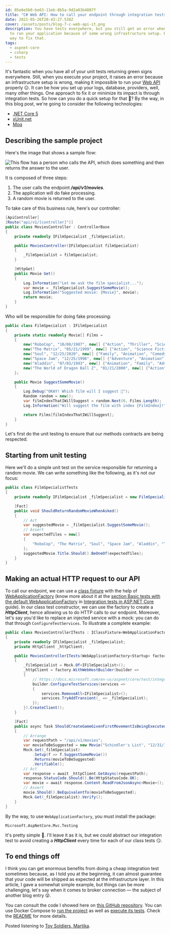 ```yaml
---
id: 05e6e5b0-be63-11eb-8b5a-9d2a03b4807f
title: "C# Web API: How to call your endpoint through integration tests"
date: 2021-05-26T20:43:27.538Z
cover: /assets/posts/blog-7-c-web-api-it.png
description: You have tests everywhere, but you still get an error when you try
  to run your application because of some wrong infrastructure setup. Know one
  way to fix that.
tags:
  - aspnet-core
  - csharp
  - tests
---
```

It's fantastic when you have all of your unit tests returning green signs everywhere. Still, when you execute your project, it raises an error because an infrastructure setup is wrong, making it impossible to run your [Web API](https://docs.microsoft.com/en-us/aspnet/core/tutorials/first-web-api?view=aspnetcore-5.0&tabs=visual-studio) properly 😑. It can be how you set up your logs, database, providers, well, many other things. One approach to fix it or minimize its impact is through integration tests. So how can you do a quick setup for that 🤔? By the way, in this blog post, we're going to consider the following technologies:

* [.NET Core 5](https://docs.microsoft.com/en-us/aspnet/core/release-notes/aspnetcore-5.0?view=aspnetcore-5.0)
* [xUnit.net](https://github.com/xunit/xunit)
* [Moq](https://github.com/moq/moq4)

## Describing the sample project

Here's the image that shows a sample flow:

![This flow has a person who calls the API, which does something and then returns the answer to the user.](/assets/posts/blog-7-image-1.png "Sample flow of execution")

It is composed of three steps:

1. The user calls the endpoint ***/api/v1/movies***.
2. The application will do fake processing.
3. A random movie is returned to the user.

To take care of this business rule, here's our controller:

```csharp
[ApiController]
[Route("api/v1/[controller]")]
public class MoviesController : ControllerBase
{
    private readonly IFilmSpecialist _filmSpecialist;

    public MoviesController(IFilmSpecialist filmSpecialist)
    {
        _filmSpecialist = filmSpecialist;
    }

    [HttpGet]
    public Movie Get()
    {
        Log.Information("Let me ask the film specialist...");
        var movie = _filmSpecialist.SuggestSomeMovie();
        Log.Information("Suggested movie: {Movie}", movie);
        return movie;
    }
}
```

Who will be responsible for doing fake processing:

```csharp
public class FilmSpecialist : IFilmSpecialist
{
    private static readonly Movie[] Films =
    {
        new("RoboCop", "10/08/1987", new[] {"Action", "Thriller", "Science Fiction"}, "1h 42m"),
        new("The Matrix", "05/21/1999", new[] {"Action", "Science Fiction"}, "2h 16m"),
        new("Soul", "12/25/2020", new[] {"Family", "Animation", "Comedy", "Drama", "Music", "Fantasy"}, "1h 41m"),
        new("Space Jam", "12/25/1996", new[] {"Adventure", "Animation", "Comedy", "Family"}, "1h 28m"),
        new("Aladdin", "07/03/1993", new[] {"Animation", "Family", "Adventure", "Fantasy", "Romance"}, "1h 28m"),
        new("The World of Dragon Ball Z", "01/21/2000", new[] {"Action"}, "20m"),
    };

    public Movie SuggestSomeMovie()
    {
        Log.Debug("OKAY! Which film will I suggest 🤔");
        Random random = new();
        var filmIndexThatIWillSuggest = random.Next(0, Films.Length);
        Log.Information("Will suggest the film with index {FilmIndex}!", filmIndexThatIWillSuggest);

        return Films[filmIndexThatIWillSuggest];
    }
}
```

Let's first do the unit testing to ensure that our methods contracts are being respected.

## Starting from unit testing

Here we'll do a simple unit test on the service responsible for returning a random movie. We can write something like the following, as it's not our focus:

```csharp
public class FilmSpecialistTests
{
    private readonly IFilmSpecialist _filmSpecialist = new FilmSpecialist();

    [Fact]
    public void ShouldReturnRandomMovieWhenAsked()
    {
        // Act
        var suggestedMovie = _filmSpecialist.SuggestSomeMovie();
        // Assert
        var expectedTiles = new[]
        {
            "RoboCop", "The Matrix", "Soul", "Space Jam", "Aladdin", "The World of Dragon Ball Z"
        };
        suggestedMovie.Title.Should().BeOneOf(expectedTiles);
    }
}
```

## Making an actual HTTP request to our API

To call our endpoint, we can use a [class fixture](https://xunit.net/docs/shared-context#class-fixture) with the help of [WebApplicationFactory](https://docs.microsoft.com/en-us/dotnet/api/microsoft.aspnetcore.mvc.testing.webapplicationfactory-1?view=aspnetcore-5.0) (know more about it at the [section Basic tests with the default WebApplicationFactory](https://docs.microsoft.com/en-us/aspnet/core/test/integration-tests?view=aspnetcore-5.0#basic-tests-with-the-default-webapplicationfactory) in [Integration tests in ASP.NET Core](https://docs.microsoft.com/en-us/aspnet/core/test/integration-tests?view=aspnetcore-5.0) guide). In our class test constructor, we can use the factory to create a ***HttpClient***, hence allowing us to do HTTP calls to our endpoint. Moreover, let's say you'd like to replace an injected service with a mock: you can do that through `ConfigureTestServices`. To illustrate a complete example:

```csharp
public class MoviesControllerITests : IClassFixture<WebApplicationFactory<Startup>>
{
    private readonly IFilmSpecialist _filmSpecialist;
    private HttpClient _httpClient;

    public MoviesControllerITests(WebApplicationFactory<Startup> factory)
    {
        _filmSpecialist = Mock.Of<IFilmSpecialist>();
        _httpClient = factory.WithWebHostBuilder(builder =>
        {
            // https://docs.microsoft.com/en-us/aspnet/core/test/integration-tests?view=aspnetcore-5.0#inject-mock-services
            builder.ConfigureTestServices(services =>
            {
                services.RemoveAll<IFilmSpecialist>();
                services.TryAddTransient(_ => _filmSpecialist);
            });
        }).CreateClient();
    }

    [Fact]
    public async Task ShouldCreateGameGivenFirstMovementIsBeingExecuted()
    {
        // Arrange
        var requestPath = "/api/v1/movies";
        var movieToBeSuggested = new Movie("Schindler's List", "12/31/1993", new[] {"Drama", "History", "War"}, "3h 15m");
        Mock.Get(_filmSpecialist)
            .Setup(f => f.SuggestSomeMovie())
            .Returns(movieToBeSuggested)
            .Verifiable();
        // Act
        var response = await _httpClient.GetAsync(requestPath);
        response.StatusCode.Should().Be(HttpStatusCode.OK);
        var movie = await response.Content.ReadFromJsonAsync<Movie>();
        // Assert
        movie.Should().BeEquivalentTo(movieToBeSuggested);
        Mock.Get(_filmSpecialist).Verify();
    }
}
```

By the way, to use `WebApplicationFactory`, you must install the package:

```
Microsoft.AspNetCore.Mvc.Testing
```

It's pretty simple 🤗. I'll leave it as it is, but we could abstract our integration test to avoid creating a ***HttpClient*** every time for each of our class tests 😏.

## To end things off

I think you can get enormous benefits from doing a cheap integration test sometimes because, as I told you at the beginning, it can almost guarantee that your code will be shipped as expected at the infrastructure layer. In this article, I gave a somewhat simple example, but things can be more challenging, let's say when it comes to broker connection — the subject of another blog entry 😜.

You can consult the code I showed here on [this GitHub repository](https://github.com/willianantunes/tutorials/tree/master/2021/05/c-sharp-web-api-how-to-endpoint-it). You can use Docker Compose to [run the project](https://github.com/willianantunes/tutorials/blob/332bdcee8385ceb27cecd7c95a1ec6dadfc4cfe4/2021/05/c-sharp-web-api-how-to-endpoint-it/docker-compose.yaml#L7) as well as [execute its tests](https://github.com/willianantunes/tutorials/blob/332bdcee8385ceb27cecd7c95a1ec6dadfc4cfe4/2021/05/c-sharp-web-api-how-to-endpoint-it/docker-compose.yaml#L19). Check the [README](https://github.com/willianantunes/tutorials/blob/master/2021/05/c-sharp-web-api-how-to-endpoint-it/README.md) for more details.

Posted listening to [Toy Soldiers, Martika](https://www.youtube.com/watch?v=LvdLovAaYzM).